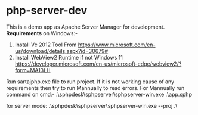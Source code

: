 # php-server-dev
This is a demo app as Apache Server Manager for development.
<b>Requirements</b>
on Windows:-
1. Install Vc 2012 Tool From https://www.microsoft.com/en-us/download/details.aspx?id=30679#
2. Install WebView2 Runtime if not Windows 11
https://developer.microsoft.com/en-us/microsoft-edge/webview2/?form=MA13LH

Run sartajphp.exe file to run project. If it is not working cause of any requirements then try to 
run Mannually to read errors.
For Mannually run command on cmd:-
.\sphpdesk\sphpserver\sphpserver-win.exe .\app.sphp

for server mode:
.\sphpdesk\sphpserver\sphpserver-win.exe --proj .\
